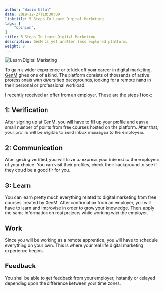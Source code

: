```yaml
---
author: "Wasim Ullah"
date: 2018-12-27T18:30:00
linktitle: 5 Steps To Learn Digital Marketing
tags: [
    "opinion",
]
title: 5 Steps To Learn Digital Marketing
description: GenM is yet another less explored platform.
weight: 9
---
```


![Learn Digital Marketing](/images/genm.png)

To gain a wider experience or to kick off your career in digital marketing, <a href="https://www.netlifycms.org/" target="_blank">GenM</a> gives one of a kind. The platform consists of thousands of active professionals with diversified backgrounds, looking for a remote hand in their personal or professional workload.<br>

I recently received an offer from an employer. These are the steps I took:

## 1: Verification
After signing up at GenM, you will have to fill up your profile and earn a small number of points from free courses hosted on the platform. After that, your profile will be eligible to send inbox messages to the employers.

## 2: Communication
After getting verified, you will have to express your interest to the employers of your choice. You can visit their profiles, check their background to see if they could be a good fir for you.

## 3: Learn
You can learn pretty much everything related to digital marketing from free courses created by GenM. After confirmation from an employer, you will have to learn and improvise in order to grow your knowledge. Then, apply the same information on real projects while working with the employer.

## Work
Since you will be working as a remote apprentice, you will have to schedule everything on your own. This is where your real life digital marketing experience begins.

## Feedback
You shall be able to get feedback from your employer, instantly or delayed depending upon the difference between your time zones.

